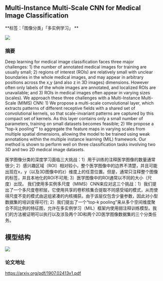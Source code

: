 ## Multi-Instance Multi-Scale CNN for Medical Image Classification

**标签：「图像分类」「多实例学习」 **

![](<https://github.com/Sophia-11/Awesome-CV-Paper-Review/blob/master/Image%20Classification/images/1.png>)

### 摘要
Deep learning for medical image classification faces three major challenges: 1) the number of annotated medical images for training are usually small; 2) regions of interest (ROIs) are relatively small with unclear boundaries in the whole medical images, and may appear in arbitrary positions across the x,y (and also z in 3D images) dimensions. However often only labels of the whole images are annotated, and localized ROIs are unavailable; and 3) ROIs in medical images often appear in varying sizes (scales). We approach these three challenges with a Multi-Instance Multi-Scale (MIMS) CNN: 1) We propose a multi-scale convolutional layer, which extracts patterns of different receptive fields with a shared set of convolutional kernels, so that scale-invariant patterns are captured by this compact set of kernels. As this layer contains only a small number of parameters, training on small datasets becomes feasible; 2) We propose a "top-k pooling"" to aggregate the feature maps in varying scales from multiple spatial dimensions, allowing the model to be trained using weak annotations within the multiple instance learning (MIL) framework. Our method is shown to perform well on three classification tasks involving two 3D and two 2D medical image datasets.

医学图像分类的深度学习面临三大挑战：1）用于训练的注释医学图像的数量通常很少; 2）感兴趣区域（ROI）相对较小，整个医学图像中的边界不清楚，并且可能出现在x，y（以及3D图像中的z）维度上的任意位置。但是，通常只注释整个图像的标签，并且本地化的ROI不可用; 3）医学图像中的ROI通常以不同的大小（尺度）出现。 我们使用多实例多尺度（MIMS）CNN来应对这三个挑战：1）我们提出了一个多尺度卷积层，它使用共享的卷积核集合提取不同感受域的模式，从而使得尺度不变的模式由这组紧凑的内核捕获。由于该层仅包含少量参数，因此对小型数据集的培训变得可行; 2）我们提出了一个“top-k pooling”来从多个空间维度聚合不同比例的特征图，允许在多实例学习（MIL）框架内使用弱注释训练模型。我们的方法被证明可以执行以及涉及两个3D和两个2D医学图像数据集的三个分类任务。

## 模型结构
![](<https://github.com/Sophia-11/Awesome-CV-Paper-Review/blob/master/Image%20Classification/images/2.png>)

### 论文地址
https://arxiv.org/pdf/1907.02413v1.pdf
